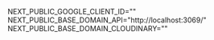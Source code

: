NEXT_PUBLIC_GOOGLE_CLIENT_ID=""
NEXT_PUBLIC_BASE_DOMAIN_API="http://localhost:3069/"
NEXT_PUBLIC_BASE_DOMAIN_CLOUDINARY=""
